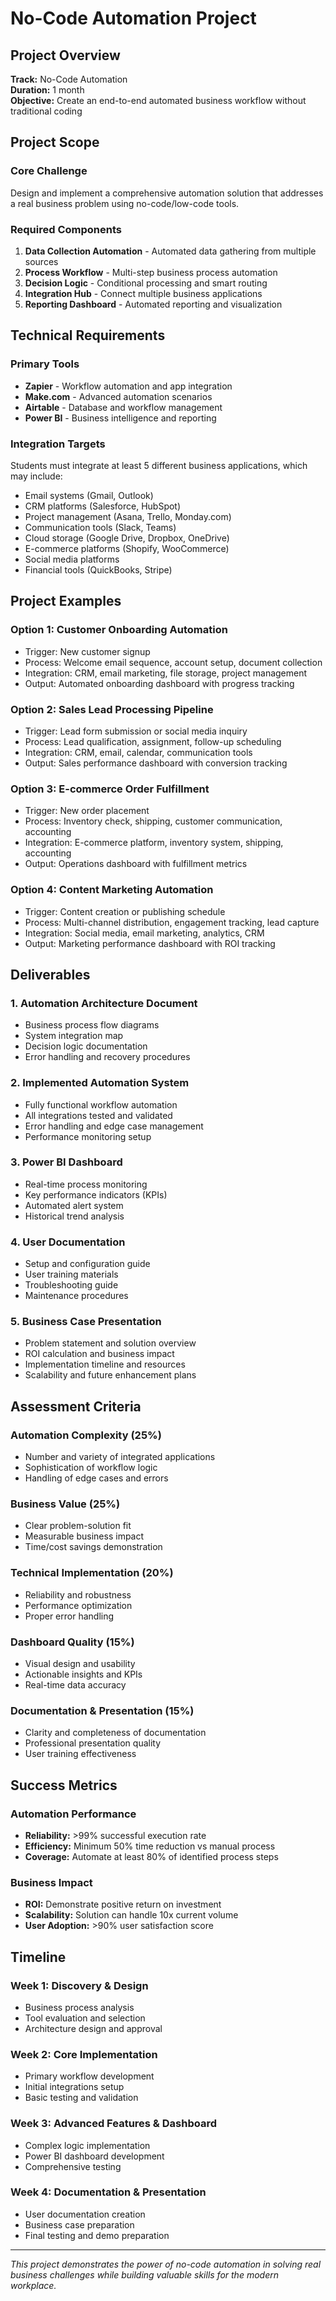 # No-Code Automation Project

## Project Overview
**Track:** No-Code Automation  
**Duration:** 1 month  
**Objective:** Create an end-to-end automated business workflow without traditional coding

## Project Scope

### Core Challenge
Design and implement a comprehensive automation solution that addresses a real business problem using no-code/low-code tools.

### Required Components
1. **Data Collection Automation** - Automated data gathering from multiple sources
2. **Process Workflow** - Multi-step business process automation
3. **Decision Logic** - Conditional processing and smart routing
4. **Integration Hub** - Connect multiple business applications
5. **Reporting Dashboard** - Automated reporting and visualization

## Technical Requirements

### Primary Tools
- **Zapier** - Workflow automation and app integration
- **Make.com** - Advanced automation scenarios
- **Airtable** - Database and workflow management
- **Power BI** - Business intelligence and reporting

### Integration Targets
Students must integrate at least 5 different business applications, which may include:
- Email systems (Gmail, Outlook)
- CRM platforms (Salesforce, HubSpot)
- Project management (Asana, Trello, Monday.com)
- Communication tools (Slack, Teams)
- Cloud storage (Google Drive, Dropbox, OneDrive)
- E-commerce platforms (Shopify, WooCommerce)
- Social media platforms
- Financial tools (QuickBooks, Stripe)

## Project Examples

### Option 1: Customer Onboarding Automation
- Trigger: New customer signup
- Process: Welcome email sequence, account setup, document collection
- Integration: CRM, email marketing, file storage, project management
- Output: Automated onboarding dashboard with progress tracking

### Option 2: Sales Lead Processing Pipeline
- Trigger: Lead form submission or social media inquiry
- Process: Lead qualification, assignment, follow-up scheduling
- Integration: CRM, email, calendar, communication tools
- Output: Sales performance dashboard with conversion tracking

### Option 3: E-commerce Order Fulfillment
- Trigger: New order placement
- Process: Inventory check, shipping, customer communication, accounting
- Integration: E-commerce platform, inventory system, shipping, accounting
- Output: Operations dashboard with fulfillment metrics

### Option 4: Content Marketing Automation
- Trigger: Content creation or publishing schedule
- Process: Multi-channel distribution, engagement tracking, lead capture
- Integration: Social media, email marketing, analytics, CRM
- Output: Marketing performance dashboard with ROI tracking

## Deliverables

### 1. Automation Architecture Document
- Business process flow diagrams
- System integration map
- Decision logic documentation
- Error handling and recovery procedures

### 2. Implemented Automation System
- Fully functional workflow automation
- All integrations tested and validated
- Error handling and edge case management
- Performance monitoring setup

### 3. Power BI Dashboard
- Real-time process monitoring
- Key performance indicators (KPIs)
- Automated alert system
- Historical trend analysis

### 4. User Documentation
- Setup and configuration guide
- User training materials
- Troubleshooting guide
- Maintenance procedures

### 5. Business Case Presentation
- Problem statement and solution overview
- ROI calculation and business impact
- Implementation timeline and resources
- Scalability and future enhancement plans

## Assessment Criteria

### Automation Complexity (25%)
- Number and variety of integrated applications
- Sophistication of workflow logic
- Handling of edge cases and errors

### Business Value (25%)
- Clear problem-solution fit
- Measurable business impact
- Time/cost savings demonstration

### Technical Implementation (20%)
- Reliability and robustness
- Performance optimization
- Proper error handling

### Dashboard Quality (15%)
- Visual design and usability
- Actionable insights and KPIs
- Real-time data accuracy

### Documentation & Presentation (15%)
- Clarity and completeness of documentation
- Professional presentation quality
- User training effectiveness

## Success Metrics

### Automation Performance
- **Reliability:** >99% successful execution rate
- **Efficiency:** Minimum 50% time reduction vs manual process
- **Coverage:** Automate at least 80% of identified process steps

### Business Impact
- **ROI:** Demonstrate positive return on investment
- **Scalability:** Solution can handle 10x current volume
- **User Adoption:** >90% user satisfaction score

## Timeline

### Week 1: Discovery & Design
- Business process analysis
- Tool evaluation and selection
- Architecture design and approval

### Week 2: Core Implementation
- Primary workflow development
- Initial integrations setup
- Basic testing and validation

### Week 3: Advanced Features & Dashboard
- Complex logic implementation
- Power BI dashboard development
- Comprehensive testing

### Week 4: Documentation & Presentation
- User documentation creation
- Business case preparation
- Final testing and demo preparation

---

*This project demonstrates the power of no-code automation in solving real business challenges while building valuable skills for the modern workplace.*